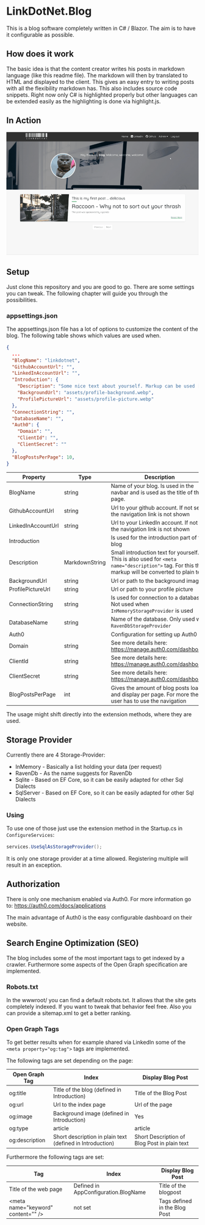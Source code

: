 ﻿# LinkDotNet.Blog
This is a blog software completely written in C# / Blazor. The aim is to have it configurable as possible. 

## How does it work
The basic idea is that the content creator writes his posts in markdown language (like this readme file). 
The markdown will then by translated to HTML and displayed to the client. This gives an easy entry to writing posts with all the flexibility markdown has.
This also includes source code snippets. Right now only C# is highlighted properly but other languages can be extended easily as the highlighting is done via highlight.js.

## In Action
![overview](assets/overview.gif)

## Setup
Just clone this repository and you are good to go. There are some settings you can tweak. The following chapter will guide you 
through the possibilities.

### appsettings.json
The appsettings.json file has a lot of options to customize the content of the blog. The following table shows which values are used when.

```json
{
  ...
  "BlogName": "linkdotnet",
  "GithubAccountUrl": "",
  "LinkedInAccountUrl": "",
  "Introduction": {
    "Description": "Some nice text about yourself. Markup can be used [Github](https://github.com/someuser/somerepo)",
    "BackgroundUrl": "assets/profile-background.webp",
    "ProfilePictureUrl": "assets/profile-picture.webp"
  },
  "ConnectionString": "",
  "DatabaseName": "",
  "Auth0": {
    "Domain": "",
    "ClientId": "",
    "ClientSecret": ""
  },
  "BlogPostsPerPage": 10,
}

```

| Property           | Type           | Description                                                                                                                                       |
| ------------------ | -------------- | ------------------------------------------------------------------------------------------------------------------------------------------------- |
| BlogName           | string         | Name of your blog. Is used in the navbar and is used as the title of the page.                                                                    |
| GithubAccountUrl   | string         | Url to your github account. If not set the navigation link is not shown                                                                           |
| LinkedInAccountUrl | string         | Url to your LinkedIn account. If not set the navigation link is not shown                                                                         |
| Introduction       |                | Is used for the introduction part of the blog                                                                                                     |
| Description        | MarkdownString | Small introduction text for yourself. This is also used for `<meta name="description">` tag. For this the markup will be converted to plain text. |
| BackgroundUrl      | string         | Url or path to the background image                                                                                                               |
| ProfilePictureUrl  | string         | Url or path to your profile picture                                                                                                               |
| ConnectionString   | string         | Is used for connection to a database. Not used when `InMemoryStorageProvider` is used                                                             |
| DatabaseName       | string         | Name of the database. Only used with `RavenDbStorageProvider`                                                                                     |
| Auth0              |                | Configuration for setting up Auth0                                                                                                                |
| Domain             | string         | See more details here: https://manage.auth0.com/dashboard/                                                                                        |
| ClientId           | string         | See more details here: https://manage.auth0.com/dashboard/                                                                                        |
| ClientSecret       | string         | See more details here: https://manage.auth0.com/dashboard/                                                                                        |
| BlogPostsPerPage   | int            | Gives the amount of blog posts loaded and display per page. For more the user has to use the navigation                                           |

The usage might shift directly into the extension methods, where they are used.

## Storage Provider
Currently there are 4 Storage-Provider:
 * InMemory - Basically a list holding your data (per request)
 * RavenDb - As the name suggests for RavenDb
 * Sqlite - Based on EF Core, so it can be easily adapted for other Sql Dialects
 * SqlServer - Based on EF Core, so it can be easily adapted for other Sql Dialects

### Using
To use one of those just use the extension method in the Startup.cs in `ConfigureServices`:
```csharp
services.UseSqlAsStorageProvider();
```

It is only one storage provider at a time allowed. Registering multiple will result in an exception.

## Authorization
There is only one mechanism enabled via Auth0. For more information go to: https://auth0.com/docs/applications

The main advantage of Auth0 is the easy configurable dashboard on their website. 

## Search Engine Optimization (SEO)
The blog includes some of the most important tags to get indexed by a crawler. Furthermore some aspects of the Open Graph specification are implemented.

### Robots.txt
In the wwwroot/ you can find a default robots.txt. It allows that the site gets completely indexed. If you want to tweak that behavior feel free.
Also you can provide a sitemap.xml to get a better ranking. 

### Open Graph Tags
To get better results when for example shared via LinkedIn some of the `<meta property="og:tag">` tags are implemented.

The following tags are set depending on the page:

| Open Graph Tag | Index                                                     | Display Blog Post                            |
| -------------- | --------------------------------------------------------- | -------------------------------------------- |
| og:title       | Title of the blog (defined in Introduction)               | Title of the Blog Post                       |
| og:url         | Url to the index page                                     | Url of the page                              |
| og:image       | Background image (defined in Introduction)                | Yes                                          |
| og:type        | article                                                   | article                                      |
| og:description | Short description in plain text (defined in Introduction) | Short Description of Blog Post in plain text |

Furthermore the following tags are set:

| Tag                                      | Index                                | Display Blog Post             |
| ---------------------------------------- | ------------------------------------ | ----------------------------- |
| Title of the web page                    | Defined in AppConfiguration.BlogName | Title of the blogpost         |
| &lt;meta name="keyword" content="" /&gt; | not set                              | Tags defined in the Blog Post |